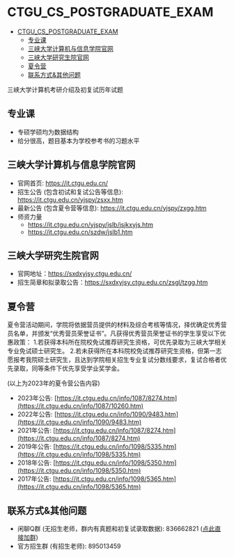 # CTGU_CS_POSTGRADUATE_EXAM

- [CTGU_CS_POSTGRADUATE_EXAM](#ctgu_cs_postgraduate_exam)
  - [专业课](#专业课)
  - [三峡大学计算机与信息学院官网](#三峡大学计算机与信息学院官网)
  - [三峡大学研究生院官网](#三峡大学研究生院官网)
  - [夏令营](#夏令营)
  - [联系方式&其他问题](#联系方式其他问题)

三峡大学计算机考研介绍及初复试历年试题

## 专业课
- 专硕学硕均为数据结构
- 给分很高，题目基本为学校参考书的习题水平

## 三峡大学计算机与信息学院官网
- 官网首页: https://it.ctgu.edu.cn/
- 招生公告 (包含初试和复试公告等信息): https://it.ctgu.edu.cn/yjspy/zsxx.htm
- 最新公告 (包含夏令营等信息): https://it.ctgu.edu.cn/yjspy/zxgg.htm
- 师资力量
  - https://it.ctgu.edu.cn/yjspy/jslb/jsjkxyjs.htm
  - https://it.ctgu.edu.cn/szdw/jslb1.htm

## 三峡大学研究生院官网
- 官网地址：https://sxdxyjsy.ctgu.edu.cn/
- 招生简章和拟录取公告：https://sxdxyjsy.ctgu.edu.cn/zsgl/tzgg.htm

## 夏令营
夏令营活动期间，学院将依据营员提供的材料及综合考核等情况，择优确定优秀营员名单，并颁发“优秀营员荣誉证书”。凡获得优秀营员荣誉证书的学生享受以下优惠政策：
1.若获得本科所在院校免试推荐研究生资格，可优先录取为三峡大学相关专业免试硕士研究生。
2.若未获得所在本科院校免试推荐研究生资格，但第一志愿报考我院硕士研究生，且达到学院相关招生专业复试分数线要求，复试合格者优先录取，同等条件下优先享受学业奖学金。

(以上为2023年的夏令营公告内容)

- 2023年公告: [https://it.ctgu.edu.cn/info/1087/8274.htm](https://it.ctgu.edu.cn/info/1087/10260.htm)
- 2022年公告: [https://it.ctgu.edu.cn/info/1090/9483.htm](https://it.ctgu.edu.cn/info/1090/9483.htm)
- 2021年公告: [https://it.ctgu.edu.cn/info/1087/8274.htm](https://it.ctgu.edu.cn/info/1087/8274.htm)
- 2019年公告: [https://it.ctgu.edu.cn/info/1098/5335.htm](https://it.ctgu.edu.cn/info/1098/5335.htm)
- 2018年公告: [https://it.ctgu.edu.cn/info/1098/5350.htm](https://it.ctgu.edu.cn/info/1098/5350.htm)
- 2017年公告: [https://it.ctgu.edu.cn/info/1098/5365.htm](https://it.ctgu.edu.cn/info/1098/5365.htm)

## 联系方式&其他问题
- 闲聊Q群 (无招生老师，群内有真题和初复试录取数据): 836662821 ([点此直接加群](https://jq.qq.com/?_wv=1027&k=DwsjQez6))
- 官方招生群 (有招生老师): 895013459
